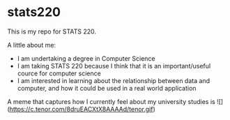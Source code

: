 # stats220

This is my repo for STATS 220. 

A little about me:

- I am undertaking a degree in Computer Science
- I am taking STATS 220 because I think that it is an important/useful cource for computer science
- I am interested in learning about the relationship between data and computer, and how it could be used in a real world application

A meme that captures how I currently feel about my university studies is ![]
(https://c.tenor.com/8druEACXtX8AAAAd/tenor.gif)
